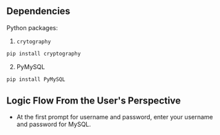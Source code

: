 
## Dependencies

Python packages:

1. `crytography`
```sh
pip install cryptography
```
2. PyMySQL

```sh
pip install PyMySQL
```

## Logic Flow From the User's Perspective
- At the first prompt for username and password, enter your username and password for MySQL.